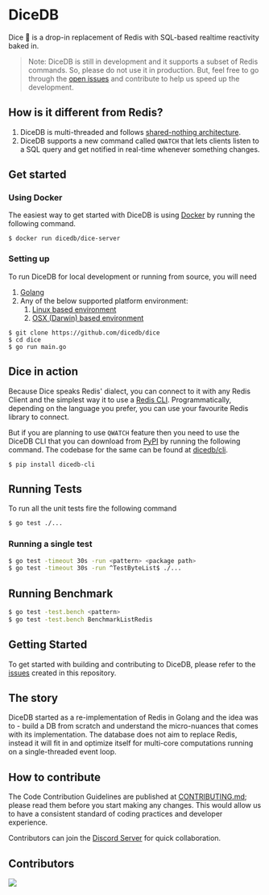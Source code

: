 DiceDB
===

Dice 🎲 is a drop-in replacement of Redis with SQL-based realtime reactivity baked in.

> Note: DiceDB is still in development and it supports a subset of Redis commands. So, please do not use it in production. But, feel free to go through the [open issues](https://github.com/DiceDB/dice/issues) and contribute to help us speed up the development.

## How is it different from Redis?

1. DiceDB is multi-threaded and follows [shared-nothing architecture](https://en.wikipedia.org/wiki/Shared-nothing_architecture).
2. DiceDB supports a new command called `QWATCH` that lets clients listen to a SQL query and get notified in real-time whenever something changes.

## Get started

### Using Docker

The easiest way to get started with DiceDB is using [Docker](https://www.docker.com/) by running the following command.

```
$ docker run dicedb/dice-server
```

### Setting up

To run DiceDB for local development or running from source, you will need

1. [Golang](https://go.dev/)
2. Any of the below supported platform environment:
    1. [Linux based environment](https://en.wikipedia.org/wiki/Comparison_of_Linux_distributions)
    2. [OSX (Darwin) based environment](https://en.wikipedia.org/wiki/MacOS)

```
$ git clone https://github.com/dicedb/dice
$ cd dice
$ go run main.go
```

## Dice in action

Because Dice speaks Redis' dialect, you can connect to it with any Redis Client and the simplest way it to use a [Redis CLI](https://redis.io/docs/manual/cli/). Programmatically, depending on the language you prefer, you can use your favourite Redis library to connect.

But if you are planning to use `QWATCH` feature then you need to use the DiceDB CLI that you can download from [PyPI](https://pypi.org/project/dicedb-cli/) by running the following command. The codebase for the same can be found at [dicedb/cli](https://github.com/DiceDB/cli/).

```
$ pip install dicedb-cli
```

## Running Tests

To run all the unit tests fire the following command

```sh
$ go test ./...
```

### Running a single test

```sh
$ go test -timeout 30s -run <pattern> <package path>
$ go test -timeout 30s -run ^TestByteList$ ./...
```

## Running Benchmark

```sh
$ go test -test.bench <pattern>
$ go test -test.bench BenchmarkListRedis
```

## Getting Started

To get started with building and contributing to DiceDB, please refer to the [issues](https://github.com/DiceDB/dice/issues) created in this repository.

## The story

DiceDB started as a re-implementation of Redis in Golang and the idea was to - build a DB from scratch and understand the micro-nuances that comes with its implementation. The database does not aim to replace Redis, instead it will fit in and optimize itself for multi-core computations running on a single-threaded event loop.

## How to contribute

The Code Contribution Guidelines are published at [CONTRIBUTING.md](CONTRIBUTING.md); please read them before you start making any changes. This would allow us to have a consistent standard of coding practices and developer experience.

Contributors can join the [Discord Server](https://discord.gg/6r8uXWtXh7) for quick collaboration.

## Contributors

<a href = "https://github.com/dicedb/dice/graphs/contributors">
  <img src = "https://contrib.rocks/image?repo=dicedb/dice"/>
</a>
